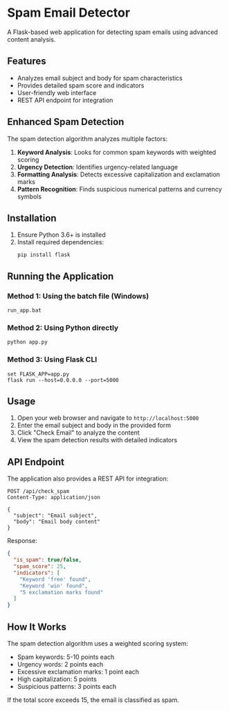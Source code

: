 # Spam Email Detector

A Flask-based web application for detecting spam emails using advanced content analysis.

## Features

- Analyzes email subject and body for spam characteristics
- Provides detailed spam score and indicators
- User-friendly web interface
- REST API endpoint for integration

## Enhanced Spam Detection

The spam detection algorithm analyzes multiple factors:

1. **Keyword Analysis**: Looks for common spam keywords with weighted scoring
2. **Urgency Detection**: Identifies urgency-related language
3. **Formatting Analysis**: Detects excessive capitalization and exclamation marks
4. **Pattern Recognition**: Finds suspicious numerical patterns and currency symbols

## Installation

1. Ensure Python 3.6+ is installed
2. Install required dependencies:
   ```
   pip install flask
   ```

## Running the Application

### Method 1: Using the batch file (Windows)
```
run_app.bat
```

### Method 2: Using Python directly
```
python app.py
```

### Method 3: Using Flask CLI
```
set FLASK_APP=app.py
flask run --host=0.0.0.0 --port=5000
```

## Usage

1. Open your web browser and navigate to `http://localhost:5000`
2. Enter the email subject and body in the provided form
3. Click "Check Email" to analyze the content
4. View the spam detection results with detailed indicators

## API Endpoint

The application also provides a REST API for integration:

```
POST /api/check_spam
Content-Type: application/json

{
  "subject": "Email subject",
  "body": "Email body content"
}
```

Response:
```json
{
  "is_spam": true/false,
  "spam_score": 25,
  "indicators": [
    "Keyword 'free' found",
    "Keyword 'win' found",
    "5 exclamation marks found"
  ]
}
```

## How It Works

The spam detection algorithm uses a weighted scoring system:

- Spam keywords: 5-10 points each
- Urgency words: 2 points each
- Excessive exclamation marks: 1 point each
- High capitalization: 5 points
- Suspicious patterns: 3 points each

If the total score exceeds 15, the email is classified as spam.